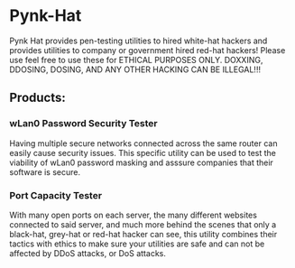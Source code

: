 # Pynk-Hat
Pynk Hat provides pen-testing utilities to hired white-hat hackers and provides utilities to company or government hired red-hat hackers! Please use feel free to use these for ETHICAL PURPOSES ONLY. DOXXING, DDOSING, DOSING, AND ANY OTHER HACKING CAN BE ILLEGAL!!!

## Products:

### wLan0 Password Security Tester
Having multiple secure networks connected across the same router can easily cause security issues. This specific utility can be used to test the viability of wLan0 password masking and asssure companies that their software is secure.

### Port Capacity Tester
With many open ports on each server, the many different websites connected to said server, and much more behind the scenes that only a black-hat, grey-hat or red-hat hacker can see, this utility combines their tactics with ethics to make sure your utilities are safe and can not be affected by DDoS attacks, or DoS attacks.
